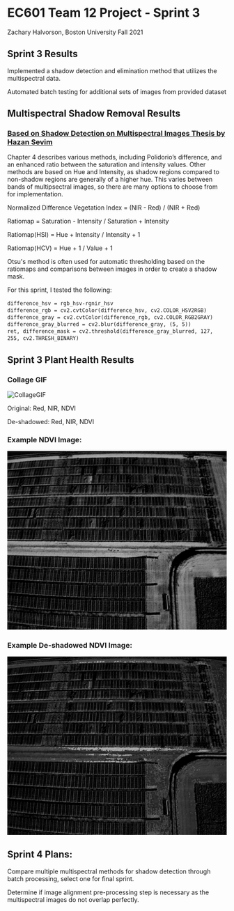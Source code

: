 # EC601 Team 12 Project - Sprint 3
Zachary Halvorson, Boston University Fall 2021


## Sprint 3 Results

Implemented a shadow detection and elimination method that utilizes the multispectral data.

Automated batch testing for additional sets of images from provided dataset


## Multispectral Shadow Removal Results

### [Based on Shadow Detection on Multispectral Images Thesis by Hazan Sevim](https://etd.lib.metu.edu.tr/upload/12619166/index.pdf)

Chapter 4 describes various methods, including Polidorio’s difference, and an enhanced ratio between the saturation and intensity values. Other methods are based on Hue and Intensity, as shadow regions compared to non-shadow regions are generally of a higher hue. This varies between bands of multipsectral images, so there are many options to choose from for implementation.

Normalized Difference Vegetation Index = (NIR - Red) / (NIR + Red)

Ratiomap = Saturation - Intensity / Saturation + Intensity

Ratiomap(HSI) = Hue + Intensity / Intensity + 1

Ratiomap(HCV) = Hue + 1 / Value + 1

Otsu's method is often used for automatic thresholding based on the ratiomaps and comparisons between images in order to create a shadow mask.

For this sprint, I tested the following:

	difference_hsv = rgb_hsv-rgnir_hsv
	difference_rgb = cv2.cvtColor(difference_hsv, cv2.COLOR_HSV2RGB)
	difference_gray = cv2.cvtColor(difference_rgb, cv2.COLOR_RGB2GRAY)
	difference_gray_blurred = cv2.blur(difference_gray, (5, 5))
	ret, difference_mask = cv2.threshold(difference_gray_blurred, 127, 255, cv2.THRESH_BINARY)

## Sprint 3 Plant Health Results

### Collage GIF
![CollageGIF](https://github.com/halveez/ec601_a1_proj12/blob/main/Sprint3/collage_gif.gif)

Original: Red, NIR, NDVI

De-shadowed: Red, NIR, NDVI

### Example NDVI Image:
![NDVI](https://github.com/halveez/ec601_a1_proj12/blob/main/Sprint3/ndvi_23.jpg)

### Example De-shadowed NDVI Image:
![De-shadowedNDVI](https://github.com/halveez/ec601_a1_proj12/blob/main/Sprint3/deshadowed_ndvi_23.jpg)


## Sprint 4 Plans:

Compare multiple multispectral methods for shadow detection through batch processing, select one for final sprint.

Determine if image alignment pre-processing step is necessary as the multispectral images do not overlap perfectly.

